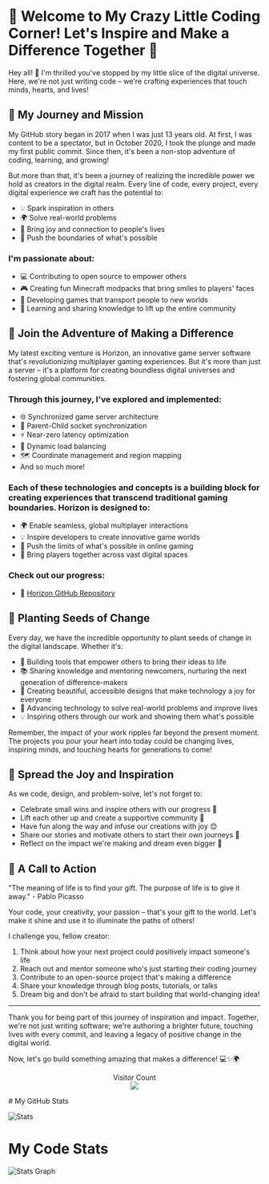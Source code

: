 # 🌟 Welcome to My Crazy Little Coding Corner! Let's Inspire and Make a Difference Together 🌟

Hey all! 👋 I'm thrilled you've stopped by my little slice of the digital universe. Here, we're not just writing code – we're crafting experiences that touch minds, hearts, and lives!

## 🚀 My Journey and Mission

My GitHub story began in 2017 when I was just 13 years old. At first, I was content to be a spectator, but in October 2020, I took the plunge and made my first public commit. Since then, it's been a non-stop adventure of coding, learning, and growing!

But more than that, it's been a journey of realizing the incredible power we hold as creators in the digital realm. Every line of code, every project, every digital experience we craft has the potential to:

- 💡 Spark inspiration in others
- 🌍 Solve real-world problems
- 💖 Bring joy and connection to people's lives
- 🚀 Push the boundaries of what's possible

### I'm passionate about:
- 💻 Contributing to open source to empower others
- 🎮 Creating fun Minecraft modpacks that bring smiles to players' faces
- 🏰 Developing games that transport people to new worlds
- 🌱 Learning and sharing knowledge to lift up the entire community

## 🌈 Join the Adventure of Making a Difference

My latest exciting venture is Horizon, an innovative game server software that's revolutionizing multiplayer gaming experiences. But it's more than just a server – it's a platform for creating boundless digital universes and fostering global communities.

### Through this journey, I've explored and implemented:
- 🌐 Synchronized game server architecture
- 🔄 Parent-Child socket synchronization
- ⚡ Near-zero latency optimization
- 🔀 Dynamic load balancing
- 🗺️ Coordinate management and region mapping
- And so much more!

### Each of these technologies and concepts is a building block for creating experiences that transcend traditional gaming boundaries. Horizon is designed to:

- 🌍 Enable seamless, global multiplayer interactions
- 💡 Inspire developers to create innovative game worlds
- 🚀 Push the limits of what's possible in online gaming
- 🤝 Bring players together across vast digital spaces

### Check out our progress:
- 🐙 [Horizon GitHub Repository](https://github.com/Stars-Beyond/Horizon-Community-Edition)


## 🌱 Planting Seeds of Change

Every day, we have the incredible opportunity to plant seeds of change in the digital landscape. Whether it's:

- 🔧 Building tools that empower others to bring their ideas to life
- 📚 Sharing knowledge and mentoring newcomers, nurturing the next generation of difference-makers
- 🎨 Creating beautiful, accessible designs that make technology a joy for everyone
- 🤖 Advancing technology to solve real-world problems and improve lives
- 💡 Inspiring others through our work and showing them what's possible

Remember, the impact of your work ripples far beyond the present moment. The projects you pour your heart into today could be changing lives, inspiring minds, and touching hearts for generations to come!

## 💖 Spread the Joy and Inspiration

As we code, design, and problem-solve, let's not forget to:

- Celebrate small wins and inspire others with our progress 🎉
- Lift each other up and create a supportive community 🙌
- Have fun along the way and infuse our creations with joy 😊
- Share our stories and motivate others to start their own journeys 📖
- Reflect on the impact we're making and dream even bigger 🌠

## 🌠 A Call to Action

"The meaning of life is to find your gift. The purpose of life is to give it away." - Pablo Picasso

Your code, your creativity, your passion – that's your gift to the world. Let's make it shine and use it to illuminate the paths of others!

I challenge you, fellow creator:
1. Think about how your next project could positively impact someone's life
2. Reach out and mentor someone who's just starting their coding journey
3. Contribute to an open-source project that's making a difference
4. Share your knowledge through blog posts, tutorials, or talks
5. Dream big and don't be afraid to start building that world-changing idea!

---

Thank you for being part of this journey of inspiration and impact. Together, we're not just writing software; we're authoring a brighter future, touching lives with every commit, and leaving a legacy of positive change in the digital world.

Now, let's go build something amazing that makes a difference! 💻✨🌍


<p align="center"> 
  Visitor Count<br>
<img src='https://profile-counter.glitch.me/Trident_For_u/count.svg'></img>
</p>
# My GitHub Stats

![Stats](https://github-readme-stats.vercel.app/api?username=tristanpoland&show_icons=true&theme=radical)

# My Code Stats
![Stats Graph](https://codestats-readme.wegfan.cn/history-graph/Trident_For_U)
